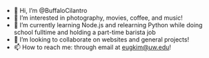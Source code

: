 - 👋 Hi, I’m @BuffaloCilantro
- 👀 I’m interested in photography, movies, coffee, and music!
- 🌱 I’m currently learning Node.js and relearning Python while doing school fulltime and holding a part-time barista job
- 💞️ I’m looking to collaborate on websites and general projects!
- 📫 How to reach me: through email at eugkim@uw.edu!

<!---
BuffaloCilantro/BuffaloCilantro is a ✨ special ✨ repository because its `README.md` (this file) appears on your GitHub profile.
You can click the Preview link to take a look at your changes.
--->
